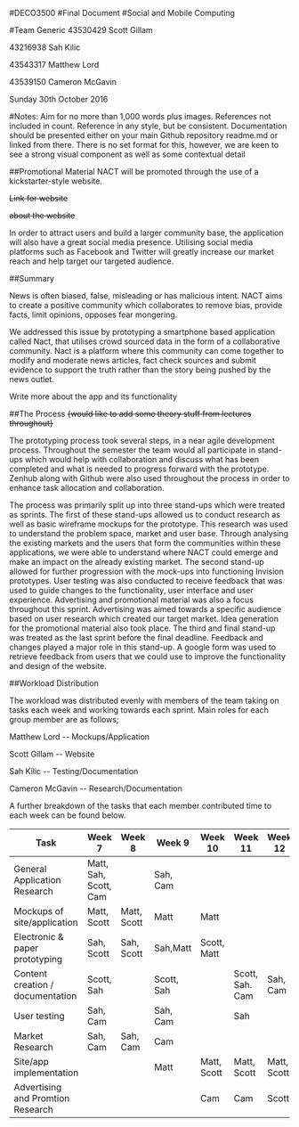 #DECO3500
#Final Document
#Social and Mobile Computing


#Team Generic
43530429 	Scott Gillam

43216938 	Sah Kilic

43543317 	Matthew Lord

43539150 	Cameron McGavin


Sunday 30th October 2016

#Notes: 
Aim for no more than 1,000 words plus images. References not included in count. Reference in any style, but be consistent.
Documentation should be presented either on your main Github repository readme.md or linked from there.
There is no set format for this, however, we are keen to see a strong visual component as well as some contextual detail


##Promotional Material
NACT will be promoted through the use of a kickstarter-style website. 

~~Link for website~~

~~about the website~~

In order to attract users and build a larger community base, the application will also have a great social media presence. Utilising social media platforms such as Facebook and Twitter will greatly increase our market reach and help target our targeted audience.


##Summary

News is often biased, false, misleading or has malicious intent. NACT aims to create a positive community which collaborates to remove bias, provide facts, limit opinions, opposes fear mongering.

We addressed this issue by prototyping a smartphone based application called Nact, that utilises crowd sourced data in the form of a collaborative community. Nact is a platform where this community can come together to modify and moderate news articles, fact check sources and submit evidence to support the truth rather than the story being pushed by the news outlet.

Write more about the app and its functionality


##The Process
~~{would like to add some theory stuff from lectures throughout}~~


The prototyping process took several steps, in a near agile development process. Throughout the semester the team would all participate in stand-ups which would help with collaboration and discuss what has been completed and what is needed to progress forward with the prototype. Zenhub along with Github were also used throughout the process in order to enhance task allocation and collaboration.


The process was primarily split up into three stand-ups which were treated as sprints. The first of these stand-ups allowed us to conduct research as well as basic wireframe mockups for the prototype. This research was used to understand the problem space, market and user base. Through analysing the existing markets and the users that form the communities within these applications, we were able to understand where NACT could emerge and make an impact on the already existing market. The second stand-up allowed for further progression with the mock-ups into functioning Invision prototypes. User testing was also conducted to receive feedback that was used to guide changes to the functionality, user interface and user experience. Advertising and promotional material was also a focus throughout this sprint. Advertising was aimed towards a specific audience based on user research which created our target market. Idea generation for the promotional material also took place. The third and final stand-up was treated as the last sprint before the final deadline. Feedback and changes played a major role in this stand-up. A google form was used to retrieve feedback from users that we could use to improve the functionality and design of the website.


##Workload Distribution

The workload was distributed evenly with members of the team taking on tasks each week and working towards each sprint. Main roles for each group member are as follows;

Matthew Lord -- Mockups/Application

Scott Gillam -- Website

Sah Kilic -- Testing/Documentation

Cameron McGavin -- Research/Documentation



A further breakdown of the tasks that each member contributed time to each week can be found below.

| Task | Week 7 | Week 8 | Week 9 | Week 10 | Week 11 | Week 12 |
| ---  | ------ | ------ | ------ | ------- | ------- | ------- |
| General Application Research |Matt, Sah, Scott, Cam | | Sah, Cam | | | |
| Mockups of site/application | Matt, Scott | Matt, Scott | Matt | Matt | | |
| Electronic & paper prototyping | Sah, Scott | Sah, Scott | Sah,Matt | Scott, Matt | | |
| Content creation / documentation | Scott, Sah | | Scott, Sah | | Scott, Sah. Cam | Sah, Cam |
| User testing | Sah, Cam | | Sah, Cam | | Sah | |
| Market Research | Sah, Cam | Sah, Cam | Cam | | | |
| Site/app implementation | | | Matt | Matt, Scott | Matt, Scott | Matt, Scott |
| Advertising and Promtion Research | | | | Cam |	Cam | Scott |
